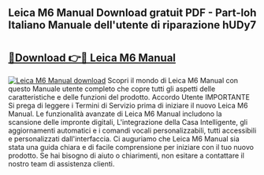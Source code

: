 ## Leica M6 Manual Download gratuit PDF - Part-Ioh Italiano Manuale dell'utente di riparazione hUDy7

# <h2><a href="http://dfgbrvx.blite.top/?on=Leica+M6+Manual">🔗Download 👉🔴 Leica M6 Manual</a></h2>

[![Leica M6 Manual download](https://i.imgur.com/lujVjoI.png)](http://dfgbrvx.blite.top/?on=Leica+M6+Manual)
Scopri il mondo di Leica M6 Manual con questo Manuale utente completo che copre tutti gli aspetti delle caratteristiche e delle funzioni del prodotto. Accordo Utente IMPORTANTE Si prega di leggere i Termini di Servizio prima di iniziare il nuovo Leica M6 Manual. Le funzionalità avanzate di Leica M6 Manual includono la scansione delle impronte digitali, L'integrazione della Casa Intelligente, gli aggiornamenti automatici e i comandi vocali personalizzabili, tutti accessibili e personalizzati dall'interfaccia. Ci auguriamo che Leica M6 Manual sia stata una guida chiara e di facile comprensione per iniziare con il tuo nuovo prodotto. Se hai bisogno di aiuto o chiarimenti, non esitare a contattare il nostro team di assistenza clienti.
